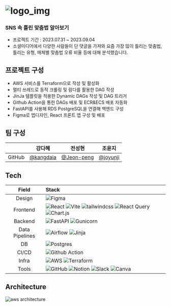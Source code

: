 #  ![logo_img](https://github.com/data-dev-course/project4-team2/assets/36090207/1fea7aa7-4741-4f7e-9367-ee2f98b47b88)

### **SNS 속 틀린 맞춤법 알아보기**

- 프로젝트 기간 : 2023.07.31 ~ 2023.09.04
- 소셜미디어에서 다양한 사람들이 단 댓글을 가져와 요즘 가장 많이 틀리는 맞춤법, 틀리는 유형, 매체별 맞춤법 오류 비율 등에 대해 분석했습니다.

## 프로젝트 구성
- AWS 서비스를 Terraform으로 작성 및 활성화
- 멀티 쓰레드로 동적 크롤링 및 람다를 활용한 DAG 작성
- JinJa 템플릿을 적용한 Dynamic DAGs 작성 및 DAG 트리거
- Github Action을 통한 DAGs 배포 및 ECR&ECS 배포 자동화
- FastAPI를 사용해 RDS PostgreSQL을 연결해 백엔드 구성
- Figma로 앱디자인, React 프론트 앱 구성 및 배포

## 팀 구성

|    | 강다혜  | 전성현 | 조윤지 |
| :---: | :---: | :---: | :---: |
|GitHub| [@kangdaia](https://github.com/kangdaia) | [@Jeon-peng](https://github.com/Jeon-peng) | [@joyunji](https://github.com/joyunji) |

## Tech

| Field | Stack |
|:---:|:---|
| Design | ![Figma](https://img.shields.io/badge/Figma-F24E1E?style=for-the-badge&logo=figma&logoColor=white) |
| Frontend | ![React](https://img.shields.io/badge/React-20232A?style=for-the-badge&logo=react&logoColor=61DAFB) ![Vite](https://img.shields.io/badge/vite-%23646CFF.svg?style=for-the-badge&logo=vite&logoColor=white) ![tailwindcss](https://img.shields.io/badge/Tailwind_CSS-38B2AC?style=for-the-badge&logo=tailwind-css&logoColor=white) ![React Query](https://img.shields.io/badge/-React%20Query-FF4154?style=for-the-badge&logo=react%20query&logoColor=white) ![Chart.js](https://img.shields.io/badge/chart.js-F5788D.svg?style=for-the-badge&logo=chart.js&logoColor=white) |
| Backend | ![FastAPI](https://img.shields.io/badge/FastAPI-005571?style=for-the-badge&logo=fastapi) ![Gunicorn](https://img.shields.io/badge/gunicorn-%298729.svg?style=for-the-badge&logo=gunicorn&logoColor=white) |
| Data Pipelines | ![Airflow](https://img.shields.io/badge/Airflow-017CEE?style=for-the-badge&logo=Apache%20Airflow&logoColor=white) ![Jinja](https://img.shields.io/badge/jinja-white.svg?style=for-the-badge&logo=jinja&logoColor=black) |
| DB | ![Postgres](https://img.shields.io/badge/postgres-%23316192.svg?style=for-the-badge&logo=postgresql&logoColor=white) |
| CI/CD | ![Github Action](https://img.shields.io/badge/GitHub_Actions-2088FF?style=for-the-badge&logo=github-actions&logoColor=white) |
| Infra | ![AWS](https://img.shields.io/badge/AWS-%23FF9900.svg?style=for-the-badge&logo=amazon-aws&logoColor=white) ![Terraform](https://img.shields.io/badge/terraform-%235835CC.svg?style=for-the-badge&logo=terraform&logoColor=white) |
| Tools | ![GitHub](https://img.shields.io/badge/github-%23121011.svg?style=for-the-badge&logo=github&logoColor=white)  ![Notion](https://img.shields.io/badge/Notion-%23000000.svg?style=for-the-badge&logo=notion&logoColor=white)  ![Slack](https://img.shields.io/badge/Slack-4A154B?style=for-the-badge&logo=slack&logoColor=white)  ![Canva](https://img.shields.io/badge/Canva-%2300C4CC.svg?style=for-the-badge&logo=Canva&logoColor=white) |

## Architecture

![aws architecture](https://github.com/data-dev-course/project4-team2/assets/36090207/6d2f2cd0-c0c3-4bcb-b9d0-e64ac6f03cc6)

